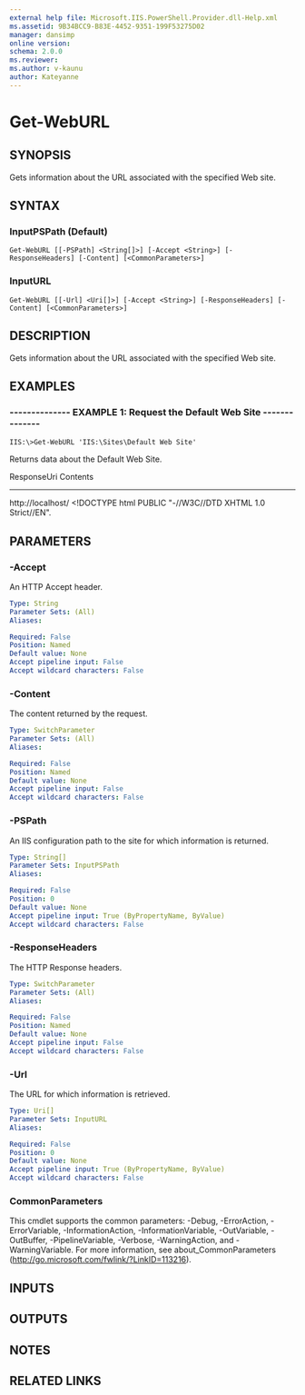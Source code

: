 ```yaml
---
external help file: Microsoft.IIS.PowerShell.Provider.dll-Help.xml
ms.assetid: 9B34BCC9-B83E-4452-9351-199F53275D02
manager: dansimp
online version: 
schema: 2.0.0
ms.reviewer:
ms.author: v-kaunu
author: Kateyanne
---
```


# Get-WebURL

## SYNOPSIS
Gets information about the URL associated with the specified Web site.

## SYNTAX

### InputPSPath (Default)
```
Get-WebURL [[-PSPath] <String[]>] [-Accept <String>] [-ResponseHeaders] [-Content] [<CommonParameters>]
```

### InputURL
```
Get-WebURL [[-Url] <Uri[]>] [-Accept <String>] [-ResponseHeaders] [-Content] [<CommonParameters>]
```

## DESCRIPTION
Gets information about the URL associated with the specified Web site.

## EXAMPLES

### -------------- EXAMPLE 1: Request the Default Web Site --------------
```
IIS:\>Get-WebURL 'IIS:\Sites\Default Web Site'
```

Returns data about the Default Web Site.

ResponseUri Contents

----------- --------

http://localhost/ \<!DOCTYPE html PUBLIC "-//W3C//DTD XHTML 1.0 Strict//EN".

## PARAMETERS

### -Accept
An HTTP Accept header.

```yaml
Type: String
Parameter Sets: (All)
Aliases: 

Required: False
Position: Named
Default value: None
Accept pipeline input: False
Accept wildcard characters: False
```

### -Content
The content returned by the request.

```yaml
Type: SwitchParameter
Parameter Sets: (All)
Aliases: 

Required: False
Position: Named
Default value: None
Accept pipeline input: False
Accept wildcard characters: False
```

### -PSPath
An IIS configuration path to the site for which information is returned.

```yaml
Type: String[]
Parameter Sets: InputPSPath
Aliases: 

Required: False
Position: 0
Default value: None
Accept pipeline input: True (ByPropertyName, ByValue)
Accept wildcard characters: False
```

### -ResponseHeaders
The HTTP Response headers.

```yaml
Type: SwitchParameter
Parameter Sets: (All)
Aliases: 

Required: False
Position: Named
Default value: None
Accept pipeline input: False
Accept wildcard characters: False
```

### -Url
The URL for which information is retrieved.

```yaml
Type: Uri[]
Parameter Sets: InputURL
Aliases: 

Required: False
Position: 0
Default value: None
Accept pipeline input: True (ByPropertyName, ByValue)
Accept wildcard characters: False
```

### CommonParameters
This cmdlet supports the common parameters: -Debug, -ErrorAction, -ErrorVariable, -InformationAction, -InformationVariable, -OutVariable, -OutBuffer, -PipelineVariable, -Verbose, -WarningAction, and -WarningVariable. For more information, see about_CommonParameters (http://go.microsoft.com/fwlink/?LinkID=113216).

## INPUTS

## OUTPUTS

## NOTES

## RELATED LINKS

